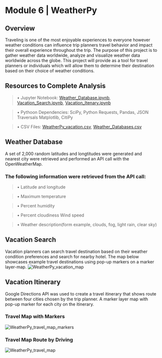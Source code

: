 # Module 6 | WeatherPy

## Overview
Traveling is one of the most enjoyable experiences to everyone however weather conditions can influence trip planners travel behavior and impact their overall experience throughout the trip. The purpose of this project is to gather weather data worldwide, analyze and visualize weather data  worldwide across the globe. This project will provide as a tool for travel planners or individuals which will allow them to determine their destination based on their choice of weather conditions.


## Resources to Complete Analysis

>•	Jupyter Notebook: [Weather_Database.ipynb](https://github.com/rpamintuan671/World_Weather_Analysis/blob/main/Weather_Database/Weather_Database.ipynb), [Vacation_Search.ipynb](https://github.com/rpamintuan671/World_Weather_Analysis/blob/main/Vacation%20Search/Vacation_Search.ipynb),  [Vacation_Itenary.ipynb](https://github.com/rpamintuan671/World_Weather_Analysis/blob/main/Vacation_Itinerary/Vacation_Itinerary.ipynb)

>•	Pythoon Dependencies: SciPy, Python Requests, Pandas, JSON Traversals Matplotlib, CitiPy

>•	CSV Files: [WeatherPy_vacation.csv](https://github.com/rpamintuan671/World_Weather_Analysis/tree/main/Vacation%20Search), [Weather_Databases.csv](https://github.com/rpamintuan671/World_Weather_Analysis/blob/main/Weather_Database/WeatherPy_Database.csv)

## Weather Database
A set of 2,000 random latitudes and longtitudes were generated and nearest city were retrieved and performed an API call with the OpenWeatherMap.



### The following information were retrieved from the API call:
>•	Latitude and longitude

>•	Maximum temperature

>•	Percent humidity

>•	Percent cloudiness Wind speed

>•	Weather description(form example, clouds, fog, light rain, clear sky)

## Vacation Search
Vacation planners can search travel destination based on their weather condition preferences and search for nearby hotel. The map below showcases example travel destinations using pop-up markers on a marker layer-map.
![WeatherPy_vacation_map](https://user-images.githubusercontent.com/106283411/182930704-4517d23e-0c20-4947-9082-c4ccb88c30ca.png)

 



## Vacation Itinerary
Google Directions API was used to create a travel itinerary that shows route between four cities chosen by the trip planner. A marker layer map with pop-up marker for each city on the itinerary.

### Travel Map with Markers
![WeatherPy_travel_map_markers](https://user-images.githubusercontent.com/106283411/182935916-90918ca8-9c1c-4731-9fb6-137d654dad09.png)




### Travel Map Route by Driving

![WeatherPy_travel_map](https://user-images.githubusercontent.com/106283411/182936279-38b7bcf1-a9f0-4f96-92b9-9363d006b16e.png)


 





